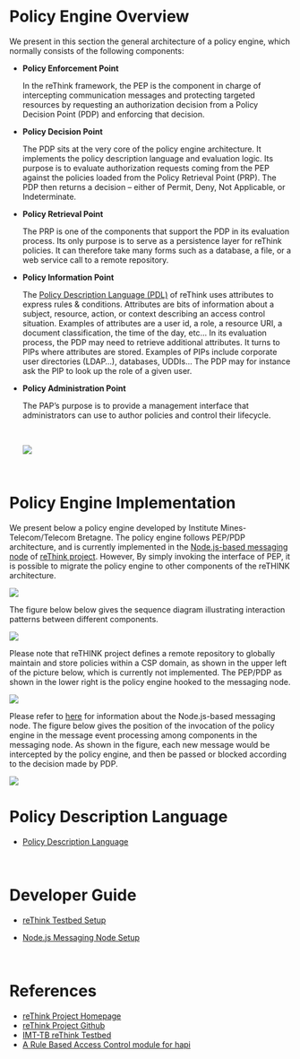 # Policy Engine Overview
We present in this section the general architecture of a policy engine, which normally consists of the following components:

-  **Policy Enforcement Point**

   In the reThink framework, the PEP is the component in charge of intercepting communication messages and protecting targeted resources by requesting an authorization decision from a Policy Decision Point (PDP) and enforcing that decision. 

- **Policy Decision Point**

   The PDP sits at the very core of the policy engine architecture. It implements the policy description language and evaluation logic. Its purpose is to evaluate authorization requests coming from the PEP against the policies loaded from the Policy Retrieval Point (PRP). The PDP then returns a decision – either of Permit, Deny, Not Applicable, or Indeterminate.

- **Policy Retrieval Point**

   The PRP is one of the components that support the PDP in its evaluation process. Its only purpose is to serve as a persistence layer for reThink policies. It can therefore take many forms such as a database, a file, or a web service call to a remote repository.

- **Policy Information Point**

   The [Policy Description Language (PDL)](./prp/policy/readme.md) of reThink uses attributes to express rules & conditions. Attributes are bits of information about a subject, resource, action, or context describing an access control situation.  Examples of attributes are a user id, a role, a resource URI, a document classification, the time of the day, etc… In its evaluation process, the PDP may need to retrieve additional attributes. It turns to PIPs where attributes are stored. Examples of PIPs include corporate user directories (LDAP…), databases, UDDIs… The PDP may for instance ask the PIP to look up the role of a given user.

- **Policy Administration Point**

   The PAP’s purpose is to provide a management interface that administrators can use to author policies and control their lifecycle.

   ​

   ![](../../../../docs/images/general_policy_engine.PNG)

   ​

# Policy Engine Implementation

We present below a policy engine developed by Institute Mines-Telecom/Telecom Bretagne. The policy engine follows PEP/PDP architecture, and is currently implemented in the [Node.js-based messaging node](https://github.com/reTHINK-project/dev-msg-node-nodejs) of [reThink project](https://github.com/reTHINK-project). However, By simply invoking the interface of PEP, it is possible to migrate the policy engine to other components of the reTHINK architecture. 



![](../../../../docs/images/policy_engine_architecture.png)



The figure below below gives the sequence diagram illustrating interaction patterns between different components.



![](../../../../docs/images/PE_sequence_diagram.png)



Please note that reTHINK project defines a remote repository to globally maintain and store policies within a CSP domain, as shown in the upper left of the picture below, which is currently not implemented. The PEP/PDP as shown in the lower right is the policy engine hooked to the messaging node.



![](../../../../docs/images/policy_deployment.jpg)



Please refer to [here](https://github.com/Heriam/dev-msg-node-nodejs/blob/master/readme.md) for information about the Node.js-based messaging node. The figure below gives the position of the invocation of the policy engine in the message event processing among components in the messaging node. As shown in the figure, each new message would be intercepted by the policy engine, and then be passed or blocked according to the decision made by PDP.

![](../../../../docs/images/Intergration_PE.png)



# Policy Description Language

- [Policy Description Language](./prp/policy)

  ​

# Developer Guide

- [reThink Testbed Setup](https://github.com/Heriam/reThink-testbed/tree/dev-tb)

- [Node.js Messaging Node Setup](https://github.com/reTHINK-project/dev-msg-node-nodejs)

  ​

# References

- [reThink Project Homepage](https://rethink-project.eu/)
- [reThink Project Github](https://github.com/reTHINK-project)
- [IMT-TB reThink Testbed](https://github.com/Heriam/reThink-testbed/tree/dev-tb)
- [A Rule Based Access Control module for hapi](https://github.com/franciscogouveia/hapi-rbac)